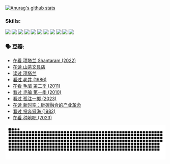 
[![Anurag's github stats](https://github-readme-stats.vercel.app/api?username=w940853815)](https://github.com/anuraghazra/github-readme-stats)

### Skills:

<code><img height="32" src="https://cdn.jsdelivr.net/npm/simple-icons@v5/icons/python.svg"></code>
<code><img height="32" src="https://cdn.jsdelivr.net/npm/simple-icons@v5/icons/javascript.svg"></code>
<code><img height="32" src="https://cdn.jsdelivr.net/npm/simple-icons@v5/icons/django.svg"></code>
<code><img height="32" src="https://cdn.jsdelivr.net/npm/simple-icons@v5/icons/flask.svg"></code>
<code><img height="32" src="https://cdn.jsdelivr.net/npm/simple-icons@v5/icons/vuetify.svg"></code>
<code><img height="32" src="https://cdn.jsdelivr.net/npm/simple-icons@v5/icons/git.svg"></code>
<code><img height="32" src="https://cdn.jsdelivr.net/npm/simple-icons@v5/icons/docker.svg"></code>
<code><img height="32" src="https://cdn.jsdelivr.net/npm/simple-icons@v5/icons/postgresql.svg"></code>
<code><img height="32" src="https://cdn.jsdelivr.net/npm/simple-icons@v5/icons/elasticsearch.svg"></code>
<code><img height="32" src="https://cdn.jsdelivr.net/npm/simple-icons@v5/icons/macos.svg"></code>
<code><img height="32" src="https://cdn.jsdelivr.net/npm/simple-icons@v5/icons/linux.svg"></code>

### 🗣 豆瓣:

<!-- DOUBAN-ACTIVITIES:START -->
- [在看 项塔兰 Shantaram‎ (2022)](https://www.douban.com/people/136069238/status/4365497032/?_i=94268579)
- [在读 山茶文具店](https://www.douban.com/people/136069238/status/4364620725/?_i=94268579)
- [读过 项塔兰](https://www.douban.com/people/136069238/status/4364620288/?_i=94268579)
- [看过 老井‎ (1986)](https://www.douban.com/people/136069238/status/4362366672/?_i=94268579)
- [在看 毛骗 第二季‎ (2011)](https://www.douban.com/people/136069238/status/4355752869/?_i=94268579)
- [看过 毛骗 第一季‎ (2010)](https://www.douban.com/people/136069238/status/4355752667/?_i=94268579)
- [看过 孤注一掷‎ (2023)](https://www.douban.com/people/136069238/status/4354774568/?_i=94268579)
- [在读 新时空：硅碳融合的产业革命](https://www.douban.com/people/136069238/status/4348545149/?_i=94268579)
- [看过 投奔怒海‎ (1982)](https://www.douban.com/people/136069238/status/4336696255/?_i=94268579)
- [在看 种地吧‎ (2023)](https://www.douban.com/people/136069238/status/4331431344/?_i=94268579)
<!-- DOUBAN-ACTIVITIES:END -->


![Snake animation](https://raw.githubusercontent.com/w940853815/w940853815/output/github-contribution-grid-snake.svg)

<!--
**w940853815/w940853815** is a ✨ _special_ ✨ repository because its `README.md` (this file) appears on your GitHub profile.

Here are some ideas to get you started:

- 🔭 I’m currently working on ...
- 🌱 I’m currently learning ...
- 👯 I’m looking to collaborate on ...
- 🤔 I’m looking for help with ...
- 💬 Ask me about ...
- 📫 How to reach me: ...
- 😄 Pronouns: ...
- ⚡ Fun fact: ...
-->
